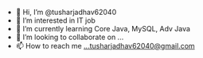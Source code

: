 - 👋 Hi, I’m @tusharjadhav62040
- 👀 I’m interested in IT job
- 🌱 I’m currently learning Core Java, MySQL, Adv Java
- 💞️ I’m looking to collaborate on ...
- 📫 How to reach me ...tusharjadhav62040@gmail.com

<!---
tusharjadhav62040/tusharjadhav62040 is a ✨ special ✨ repository because its `README.md` (this file) appears on your GitHub profile.
You can click the Preview link to take a look at your changes.
--->
